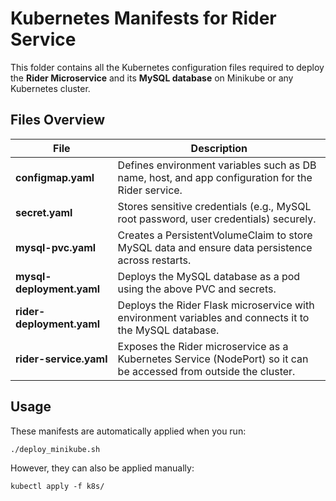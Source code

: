 # Kubernetes Manifests for Rider Service

This folder contains all the Kubernetes configuration files required to deploy the **Rider Microservice** and its **MySQL database** on Minikube or any Kubernetes cluster.

## Files Overview

| File | Description |
|------|-------------|
| **configmap.yaml** | Defines environment variables such as DB name, host, and app configuration for the Rider service. |
| **secret.yaml** | Stores sensitive credentials (e.g., MySQL root password, user credentials) securely. |
| **mysql-pvc.yaml** | Creates a PersistentVolumeClaim to store MySQL data and ensure data persistence across restarts. |
| **mysql-deployment.yaml** | Deploys the MySQL database as a pod using the above PVC and secrets. |
| **rider-deployment.yaml** | Deploys the Rider Flask microservice with environment variables and connects it to the MySQL database. |
| **rider-service.yaml** | Exposes the Rider microservice as a Kubernetes Service (NodePort) so it can be accessed from outside the cluster. |

## Usage
These manifests are automatically applied when you run:
```
./deploy_minikube.sh
```
However, they can also be applied manually:
```
kubectl apply -f k8s/
```
